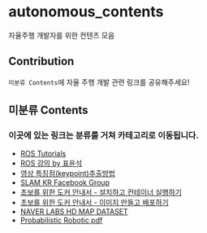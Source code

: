 # autonomous_contents
자율주행 개발자를 위한 컨텐츠 모음

## Contribution

`미분류 Contents`에 자율 주행 개발 관련 링크를 공유해주세요!

## 미분류 Contents

### 이곳에 있는 링크는 분류를 거쳐 카테고리로 이동됩니다.

- [ROS Tutorials](http://wiki.ros.org/ROS/Tutorials)
- [ROS 강의 by 표윤석](https://www.youtube.com/playlist?list=PLRG6WP3c31_VIFtFAxSke2NG_DumVZPgw)
- [영상 특징점(keypoint)추출방법](https://darkpgmr.tistory.com/131?category=460965)
- [SLAM KR Facebook Group](https://www.facebook.com/groups/slamkr)
- [초보를 위한 도커 안내서 - 설치하고 컨테이너 실행하기](https://subicura.com/2017/01/19/docker-guide-for-beginners-2.html)
- [초보를 위한 도커 안내서 - 이미지 만들고 배포하기](https://subicura.com/2017/02/10/docker-guide-for-beginners-create-image-and-deploy.html)
- [NAVER LABS HD MAP DATASET](https://hdmap.naverlabs.com/)
- [Probabilistic Robotic pdf](https://docs.ufpr.br/~danielsantos/ProbabilisticRobotics.pdf)
